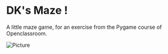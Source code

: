 # DK's Maze !
A little maze game, for an exercise from the Pygame course of Openclassroom.

![Picture](http://image.noelshack.com/fichiers/2018/38/3/1537381067-jsprcamarchemtn.jpeg)
